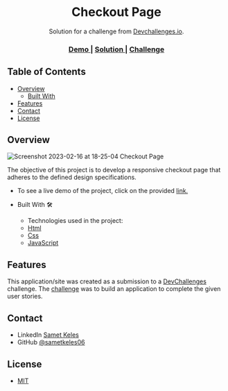 <h1 align="center">Checkout Page</h1>

<div align="center">
   Solution for a challenge from  <a href="http://devchallenges.io" target="_blank">Devchallenges.io</a>.
</div>
<div align="center">
  <h3>
    <a href="https://checkout-page-sametkeles.netlify.app/">
      Demo
    </a>
    <span> | </span>
    <a href="https://devchallenges.io/solutions/DnnnQIg2bhJMumlbzta1">
      Solution
    </a>
    <span> | </span>
    <a href="https://devchallenges.io/challenges/0J1NxxGhOUYVqihwegfO">
      Challenge
    </a>
  </h3>
</div>


## Table of Contents

- [Overview](#overview)
  - [Built With](#built-with)
- [Features](#features)
- [Contact](#contact)
- [License](#license)

## Overview

![Screenshot 2023-02-16 at 18-25-04 Checkout Page](https://user-images.githubusercontent.com/60887763/219410796-ee8affc5-7a18-4129-82e0-4edac590f0c3.png)

The objective of this project is to develop a responsive checkout page that adheres to the defined design specifications.

- To see a live demo of the project, click on the provided [link.](https://checkout-page-sametkeles.netlify.app/)

- Built With 🛠
  - Technologies used in the project:
  - [Html](https://www.w3.org/html/)
  - [Css](https://www.w3.org/Style/CSS/)
  - [JavaScript](https://developer.mozilla.org/en-US/docs/Web/JavaScript)

## Features

This application/site was created as a submission to a [DevChallenges](https://devchallenges.io/challenges) challenge. The [challenge](https://devchallenges.io/challenges/0J1NxxGhOUYVqihwegfO) was to build an application to complete the given user stories.

## Contact

- LinkedIn [Samet Keles](https://www.linkedin.com/in/samet-keles/)
- GitHub [@sametkeles06](https://github.com/sametkeles06)

## License

- [MIT](https://choosealicense.com/licenses/mit/)
